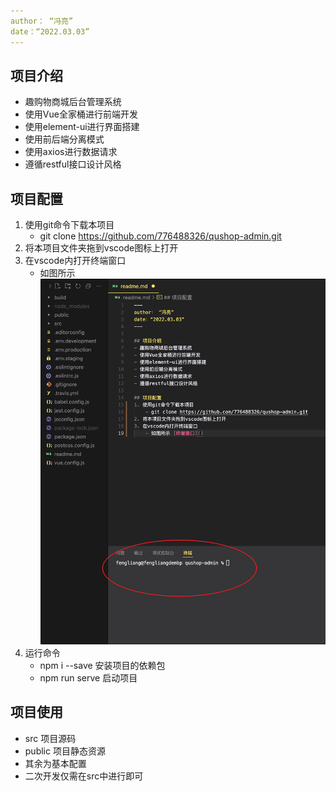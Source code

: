 ```yaml
---
author： “冯亮”
date：“2022.03.03”
---
```


## 项目介绍
- 趣购物商城后台管理系统
- 使用Vue全家桶进行前端开发
- 使用element-ui进行界面搭建
- 使用前后端分离模式
- 使用axios进行数据请求
- 遵循restful接口设计风格

## 项目配置
1. 使用git命令下载本项目
    - git clone https://github.com/776488326/qushop-admin.git
2. 将本项目文件夹拖到vscode图标上打开
3. 在vscode内打开终端窗口
    - 如图所示 ![image](./public/admin.png)
4. 运行命令
    - npm i --save           安装项目的依赖包
    - npm run serve          启动项目

## 项目使用
- src          项目源码
- public       项目静态资源
- 其余为基本配置
- 二次开发仅需在src中进行即可
